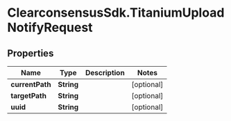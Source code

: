 # ClearconsensusSdk.TitaniumUploadNotifyRequest

## Properties

Name | Type | Description | Notes
------------ | ------------- | ------------- | -------------
**currentPath** | **String** |  | [optional] 
**targetPath** | **String** |  | [optional] 
**uuid** | **String** |  | [optional] 


